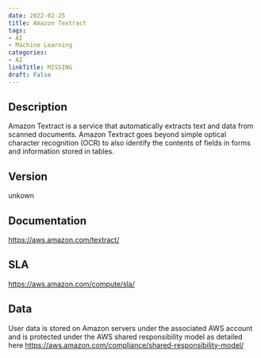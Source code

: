 ```yaml
---
date: 2022-02-25
title: Amazon Textract
tags: 
- AI
- Machine Learning
categories: 
- AI
linkTitle: MISSING
draft: False
---
```


## Description

Amazon Textract is a service that automatically extracts text and data from scanned documents. Amazon Textract goes beyond simple optical character recognition (OCR) to also identify the contents of fields in forms and information stored in tables.

## Version

unkown

## Documentation

https://aws.amazon.com/textract/

## SLA

https://aws.amazon.com/compute/sla/

## Data

User data is stored on Amazon servers under the associated AWS account and is protected under the AWS shared responsibility model as detailed here https://aws.amazon.com/compliance/shared-responsibility-model/
